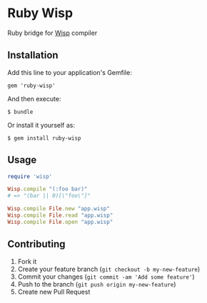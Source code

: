 # Ruby Wisp

Ruby bridge for [Wisp](https://github.com/Gozala/wisp) compiler

## Installation

Add this line to your application's Gemfile:

    gem 'ruby-wisp'

And then execute:

    $ bundle

Or install it yourself as:

    $ gem install ruby-wisp

## Usage

```ruby
require 'wisp'

Wisp.compile "(:foo bar)"
# => "(bar || 0)[\"foo\"]"

Wisp.compile File.new "app.wisp"
Wisp.compile File.read "app.wisp"
Wisp.compile File.open "app.wisp"
```

## Contributing

1. Fork it
2. Create your feature branch (`git checkout -b my-new-feature`)
3. Commit your changes (`git commit -am 'Add some feature'`)
4. Push to the branch (`git push origin my-new-feature`)
5. Create new Pull Request
